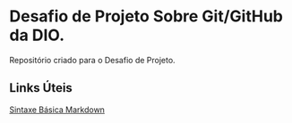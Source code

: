# Desafio de Projeto Sobre Git/GitHub da DIO.
Repositório criado para o Desafio de Projeto.

## Links Úteis
[Sintaxe Básica Markdown](https://www.markdownguide.org/basic-syntax/)
